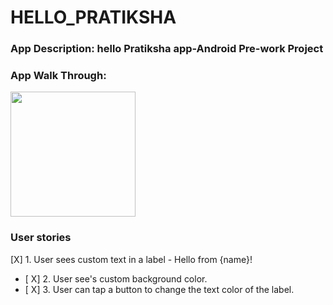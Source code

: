 # HELLO_PRATIKSHA
### App Description: hello Pratiksha  app-Android Pre-work Project
### App Walk Through:
<img src="http://g.recordit.co/DfzVG804xz.gif" width=200><br>
### User stories
[X] 1. User sees custom text in a label - Hello from {name}!
- [ X] 2. User see's custom background color.
- [ X] 3. User can tap a button to change the text color of the label.

